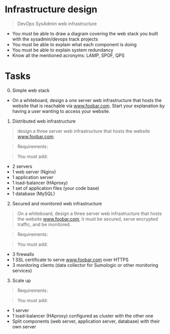 # Infrastructure design
> DevOps
> SysAdmin
> web infrastructure

- You must be able to draw a diagram covering the web stack you built with the sysadmin/devops track projects
- You must be able to explain what each component is doing
- You must be able to explain system redundancy
- Know all the mentioned acronyms: LAMP, SPOF, QPS

# Tasks
0. Simple web stack
- On a whiteboard, design a one server web infrastructure that hosts the website that is reachable via www.foobar.com. Start your explanation by having a user wanting to access your website.

1. Distributed web infrastructure
> design a three server web infrastructure that hosts the website www.foobar.com.

> Requirements:

> You must add:
- 2 servers
- 1 web server (Nginx)
- 1 application server
- 1 load-balancer (HAproxy)
- 1 set of application files (your code base)
- 1 database (MySQL)

2. Secured and monitored web infrastructure
> On a whiteboard, design a three server web infrastructure that hosts the website www.foobar.com, it must be secured, serve encrypted traffic, and be monitored.

> Requirements:

> You must add:
- 3 firewalls
- 1 SSL certificate to serve www.foobar.com over HTTPS
- 3 monitoring clients (data collector for Sumologic or other monitoring services)


3. Scale up
> Requirements:

> You must add:
- 1 server
- 1 load-balancer (HAproxy) configured as cluster with the other one
- Split components (web server, application server, database) with their own server

